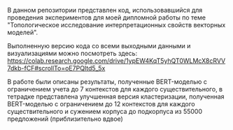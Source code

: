 В данном репозитории представлен код, использовавшийся для проведения экспериментов для моей дипломной работы по теме "Топологическое исследование интерпретационных свойств векторных моделей".

Выполненную версию кода со всеми выходными данными и визуализациями можно посмотреть здесь: https://colab.research.google.com/drive/1ypEW4KqT5yhQT0WLMcX8cRVV7dkb-fCF#scrollTo=oE7PQItd5_5x 

В работе были описаны результаты, полученные BERT-моделью с ограничением учета до 7 контекстов для каждого существительного, в тетрадке представлена улучшенная версия кластеризации, полученная BERT-моделью с ограничением до 12 контекстов для каждого существительного и сужением корпуса до подкорпуса из 55000 предложений (приблизительно вдвое)
